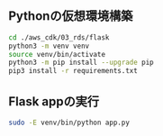 ## Pythonの仮想環境構築

```sh
cd ./aws_cdk/03_rds/flask
python3 -m venv venv
source venv/bin/activate
python3 -m pip install --upgrade pip
pip3 install -r requirements.txt
```

## Flask appの実行

```sh
sudo -E venv/bin/python app.py
```
